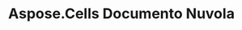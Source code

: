 ﻿---
title: Aspose.Cells Documento Nuvola
type: docs
url: /it/
description: Aspose.Cells Cloud supporta Excel per creare, convertire, unire, dividere, proteggere, operare su oggetti interni e così via
weight: 10
---
